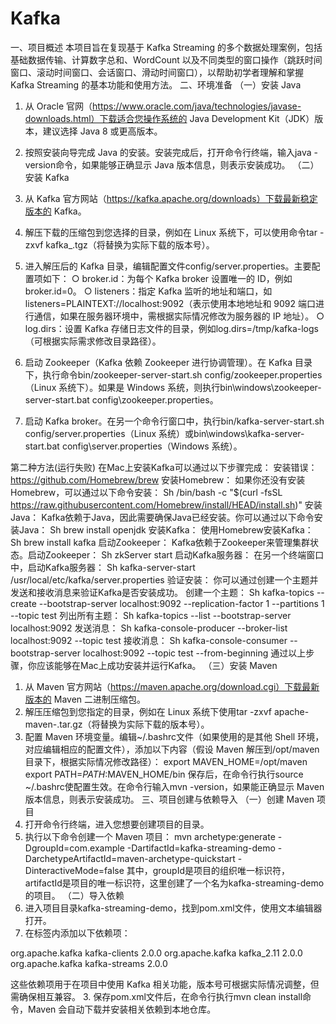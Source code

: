 # Kafka
一、项目概述
本项目旨在复现基于 Kafka Streaming 的多个数据处理案例，包括基础数据传输、计算数字总和、WordCount 以及不同类型的窗口操作（跳跃时间窗口、滚动时间窗口、会话窗口、滑动时间窗口），以帮助初学者理解和掌握 Kafka Streaming 的基本功能和使用方法。
二、环境准备
（一）安装 Java
1. 从 Oracle 官网（https://www.oracle.com/java/technologies/javase-downloads.html）下载适合您操作系统的 Java Development Kit（JDK）版本，建议选择 Java 8 或更高版本。
2. 按照安装向导完成 Java 的安装。安装完成后，打开命令行终端，输入java -version命令，如果能够正确显示 Java 版本信息，则表示安装成功。
（二）安装 Kafka
1. 从 Kafka 官方网站（https://kafka.apache.org/downloads）下载最新稳定版本的 Kafka。
2. 解压下载的压缩包到您选择的目录，例如在 Linux 系统下，可以使用命令tar -zxvf kafka_<version>.tgz（将<version>替换为实际下载的版本号）。

3. 进入解压后的 Kafka 目录，编辑配置文件config/server.properties。主要配置项如下：
  ○ broker.id：为每个 Kafka broker 设置唯一的 ID，例如broker.id=0。
  ○ listeners：指定 Kafka 监听的地址和端口，如listeners=PLAINTEXT://localhost:9092（表示使用本地地址和 9092 端口进行通信，如果在服务器环境中，需根据实际情况修改为服务器的 IP 地址）。
  ○ log.dirs：设置 Kafka 存储日志文件的目录，例如log.dirs=/tmp/kafka-logs（可根据实际需求修改目录路径）。
4. 启动 Zookeeper（Kafka 依赖 Zookeeper 进行协调管理）。在 Kafka 目录下，执行命令bin/zookeeper-server-start.sh config/zookeeper.properties（Linux 系统下）。如果是 Windows 系统，则执行bin\windows\zookeeper-server-start.bat config\zookeeper.properties。

5. 启动 Kafka broker。在另一个命令行窗口中，执行bin/kafka-server-start.sh config/server.properties（Linux 系统）或bin\windows\kafka-server-start.bat config\server.properties（Windows 系统）。

第二种方法(运行失败)
在Mac上安装Kafka可以通过以下步骤完成：
安装错误：https://github.com/Homebrew/brew
安装Homebrew： 如果你还没有安装Homebrew，可以通过以下命令安装：
Sh
/bin/bash -c "$(curl -fsSL https://raw.githubusercontent.com/Homebrew/install/HEAD/install.sh)"
安装Java： Kafka依赖于Java，因此需要确保Java已经安装。你可以通过以下命令安装Java：
Sh
brew install openjdk
安装Kafka： 使用Homebrew安装Kafka：
Sh
brew install kafka
启动Zookeeper： Kafka依赖于Zookeeper来管理集群状态。启动Zookeeper：
Sh
zkServer start
启动Kafka服务器： 在另一个终端窗口中，启动Kafka服务器：
Sh
kafka-server-start /usr/local/etc/kafka/server.properties
验证安装： 你可以通过创建一个主题并发送和接收消息来验证Kafka是否安装成功。
创建一个主题：
Sh
kafka-topics --create --bootstrap-server localhost:9092 --replication-factor 1 --partitions 1 --topic test
列出所有主题：
Sh
kafka-topics --list --bootstrap-server localhost:9092
发送消息：
Sh
kafka-console-producer --broker-list localhost:9092 --topic test
接收消息：
Sh
kafka-console-consumer --bootstrap-server localhost:9092 --topic test --from-beginning
通过以上步骤，你应该能够在Mac上成功安装并运行Kafka。
（三）安装 Maven
1. 从 Maven 官方网站（https://maven.apache.org/download.cgi）下载最新版本的 Maven 二进制压缩包。
2. 解压压缩包到您指定的目录，例如在 Linux 系统下使用tar -zxvf apache-maven-<version>.tar.gz（将<version>替换为实际下载的版本号）。
3. 配置 Maven 环境变量。编辑~/.bashrc文件（如果使用的是其他 Shell 环境，对应编辑相应的配置文件），添加以下内容（假设 Maven 解压到/opt/maven目录下，根据实际情况修改路径）：
export MAVEN_HOME=/opt/maven
export PATH=$PATH:$MAVEN_HOME/bin
保存后，在命令行执行source ~/.bashrc使配置生效。在命令行输入mvn -version，如果能正确显示 Maven 版本信息，则表示安装成功。
三、项目创建与依赖导入
（一）创建 Maven 项目
1. 打开命令行终端，进入您想要创建项目的目录。
2. 执行以下命令创建一个 Maven 项目：
mvn archetype:generate -DgroupId=com.example -DartifactId=kafka-streaming-demo -DarchetypeArtifactId=maven-archetype-quickstart -DinteractiveMode=false
其中，groupId是项目的组织唯一标识符，artifactId是项目的唯一标识符，这里创建了一个名为kafka-streaming-demo的项目。
（二）导入依赖
1. 进入项目目录kafka-streaming-demo，找到pom.xml文件，使用文本编辑器打开。
2. 在<dependencies>标签内添加以下依赖项：
<dependency>
    <groupId>org.apache.kafka</groupId>
    <artifactId>kafka-clients</artifactId>
    <version>2.0.0</version>
</dependency>
<dependency>
    <groupId>org.apache.kafka</groupId>
    <artifactId>kafka_2.11</artifactId>
    <version>2.0.0</version>
</dependency>
<dependency>
    <groupId>org.apache.kafka</groupId>
    <artifactId>kafka-streams</artifactId>
    <version>2.0.0</version>
</dependency>

这些依赖项用于在项目中使用 Kafka 相关功能，版本号可根据实际情况调整，但需确保相互兼容。
3. 保存pom.xml文件后，在命令行执行mvn clean install命令，Maven 会自动下载并安装相关依赖到本地仓库。